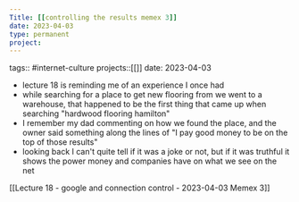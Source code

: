 ```yaml
---
Title: [[controlling the results memex 3]]
date: 2023-04-03
type: permanent
project:
---
```


tags:: #internet-culture 
projects::[[]]
date: 2023-04-03

- lecture 18 is reminding me of an experience I once had 
- while searching for a place to get new flooring from we went to a warehouse, that happened to be the first thing that came up when searching "hardwood flooring hamilton"
- I remember my dad commenting on how we found the place, and the owner said something along the lines of "I pay good money to be on the top of those results"
- looking back I can't quite tell if it was a joke or not, but if it was truthful it shows the power money and companies have on what we see on the net

[[Lecture 18 - google and connection control - 2023-04-03 Memex 3]]